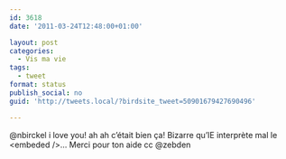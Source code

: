 ```yaml
---
id: 3618
date: '2011-03-24T12:48:00+01:00'

layout: post
categories:
  - Vis ma vie
tags:
  - tweet
format: status
publish_social: no
guid: 'http://tweets.local/?birdsite_tweet=50901679427690496'

---
```


@nbirckel i love you! ah ah c’était bien ça! Bizarre qu’IE interprète mal le &lt;embeded /&gt;… Merci pour ton aide cc @zebden